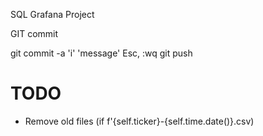 SQL Grafana Project

GIT commit

git commit -a 
'i'
'message'
Esc, :wq
git push

# TODO
- Remove old files (if f'{self.ticker}-{self.time.date()}.csv)